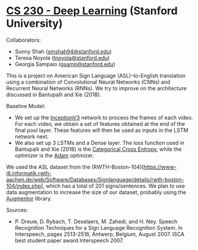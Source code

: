 # [CS 230 - Deep Learning](https://cs230.stanford.edu/) (Stanford University)
Collaborators:
- Sunny Shah (smshah94@stanford.edu)
- Teresa Noyola (tnoyola@stanford.edu)
- Georgia Sampaio (gsamp@stanford.edu)

This is a project on American Sign Language (ASL)-to-English translation using a combination of Convolutional Neural Networks (CNNs) and Recurrent Neural Networks (RNNs). We try to improve on the architecture discussed in Bantupalli and Xie (2018). 

Baseline Model:
- We set up the [InceptionV3](https://arxiv.org/abs/1512.00567) network to process the frames of each video. For each video, we obtain a set of features obtained at the end of the final pool layer. These features will then be used as inputs in the LSTM network next.
- We also set up 3 LSTMs and a Dense layer. The loss function used in Bantupalli and Xie (2018) is the [Categorical Cross Entropy](https://www.tensorflow.org/api_docs/python/tf/keras/losses/CategoricalCrossentropy), while the optimizer is the [Adam](https://arxiv.org/pdf/1412.6980.pdf) optimizer.

We used the ASL dataset from the (RWTH-Boston-104)[https://www-i6.informatik.rwth-aachen.de/web/Software/Databases/Signlanguage/details/rwth-boston-104/index.php], which has a total of 201 signs/sentences. We plan to use data augmentation to increase the size of our dataset, probably using the [Augmentor](https://augmentor.readthedocs.io/en/master/) library.



Sources:
- P. Dreuw, D. Rybach, T. Deselaers, M. Zahedi, and H. Ney. Speech Recognition Techniques for a Sign Language Recognition System. In Interspeech, pages 2513-2516, Antwerp, Belgium, August 2007. ISCA best student paper award Interspeech 2007.
